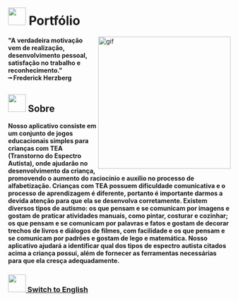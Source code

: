 # <img src="https://cdn-icons-png.flaticon.com/512/1752/1752935.png" width="40px;" /> Portfólio

<img src="https://i.pinimg.com/originals/bf/be/bf/bfbebfbec87152e6032cdb24caf8d60e.gif" min-width="300px" max-width="300px" width="300px" align="right" alt="gif">
<p align="left"> 
<strong>"A verdadeira motivação vem de realização, desenvolvimento pessoal, satisfação no trabalho e reconhecimento."<strong><br>
╼ Frederick Herzberg
</p>

## <img src="https://cdn-icons-png.flaticon.com/512/1752/1752919.png" width="40px;" /> Sobre

Nosso aplicativo consiste em um conjunto de jogos educacionais simples para crianças com TEA (Transtorno do Espectro Autista), onde ajudarão no desenvolvimento da criança, promovendo o aumento do raciocínio e auxílio no processo de alfabetização. Crianças com TEA possuem dificuldade comunicativa e o processo de aprendizagem é diferente, portanto é importante darmos a devida atenção para que ela se desenvolva corretamente. Existem diversos tipos de autismo: os que pensam e se comunicam por imagens e gostam de praticar atividades manuais, como pintar, costurar e cozinhar; os que pensam e se comunicam por palavras e fatos e gostam de decorar trechos de livros e diálogos de filmes, com facilidade e os que pensam e se comunicam por padrões e gostam de lego e matemática. Nosso aplicativo ajudará a identificar qual dos tipos de espectro autista citados acima a criança possui, além de fornecer as ferramentas necessárias para que ela cresça adequadamente.


### <img src="https://cdn-icons-png.flaticon.com/512/330/330459.png" width="40px;"/><a href="https://github.com/blackkseaw/SA_Android/blob/master/README-EN.md"> Switch to English </a>
